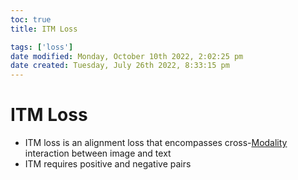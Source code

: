 ```yaml
---
toc: true
title: ITM Loss

tags: ['loss']
date modified: Monday, October 10th 2022, 2:02:25 pm
date created: Tuesday, July 26th 2022, 8:33:15 pm
---
```


# ITM Loss
- ITM loss is an alignment loss that encompasses cross-[Modality](Modality.md) interaction between image and text
- ITM requires positive and negative pairs



